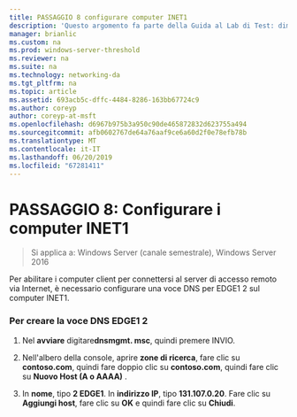 ```yaml
---
title: PASSAGGIO 8 configurare computer INET1
description: 'Questo argomento fa parte della Guida al Lab di Test: dimostrare una distribuzione multisito DirectAccess per Windows Server 2016'
manager: brianlic
ms.custom: na
ms.prod: windows-server-threshold
ms.reviewer: na
ms.suite: na
ms.technology: networking-da
ms.tgt_pltfrm: na
ms.topic: article
ms.assetid: 693acb5c-dffc-4484-8286-163bb67724c9
ms.author: coreyp
author: coreyp-at-msft
ms.openlocfilehash: d6967b975b3a950c90de465872832d623755a494
ms.sourcegitcommit: afb0602767de64a76aaf9ce6a60d2f0e78efb78b
ms.translationtype: MT
ms.contentlocale: it-IT
ms.lasthandoff: 06/20/2019
ms.locfileid: "67281411"
---
```

# <a name="step-8-configure-inet1"></a>PASSAGGIO 8: Configurare i computer INET1

>Si applica a: Windows Server (canale semestrale), Windows Server 2016

Per abilitare i computer client per connettersi al server di accesso remoto via Internet, è necessario configurare una voce DNS per EDGE1 2 sul computer INET1.  
  
### <a name="to-create-the-2-edge1-dns-entry"></a>Per creare la voce DNS EDGE1 2  
  
1.  Nel **avviare** digitare**dnsmgmt. msc**, quindi premere INVIO.  
  
2.  Nell'albero della console, aprire **zone di ricerca**, fare clic su **contoso.com**, quindi fare doppio clic su **contoso.com**, quindi fare clic su **Nuovo Host (A o AAAA)** .  
  
3.  In **nome**, tipo **2 EDGE1**. In **indirizzo IP**, tipo **131.107.0.20**. Fare clic su **Aggiungi host**, fare clic su **OK** e quindi fare clic su **Chiudi**.  
  


